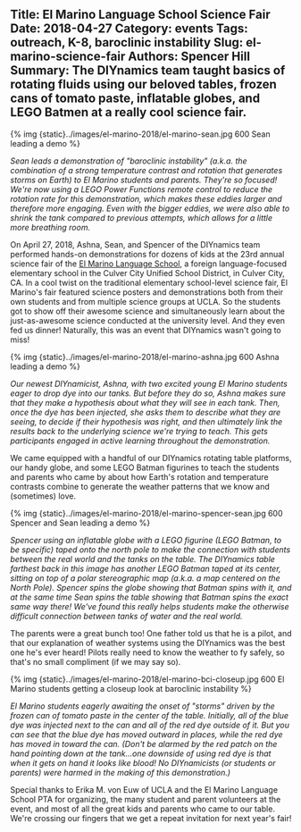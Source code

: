 Title: El Marino Language School Science Fair
Date: 2018-04-27
Category: events
Tags: outreach, K-8, baroclinic instability
Slug: el-marino-science-fair
Authors: Spencer Hill
Summary: The DIYnamics team taught basics of rotating fluids using our beloved tables, frozen cans of tomato paste, inflatable globes, and LEGO Batmen at a really cool science fair.
---

{% img {static}../images/el-marino-2018/el-marino-sean.jpg 600 Sean leading a demo %}

_Sean leads a demonstration of "baroclinic instability" (a.k.a. the
combination of a strong temperature contrast and rotation that
generates storms on Earth) to El Marino students and parents.  They're
so focused!  We're now using a LEGO Power Functions remote control to
reduce the rotation rate for this demonstration, which makes these
eddies larger and therefore more engaging.  Even with the bigger
eddies, we were also able to shrink the tank compared to previous
attempts, which allows for a little more breathing room._

On April 27, 2018, Ashna, Sean, and Spencer of the DIYnamics team
performed hands-on demonstrations for dozens of kids at the 23rd
annual science fair of the [El Marino Language
School](https://elmarino.ccusd.org/), a foreign language-focused
elementary school in the Culver City Unified School District, in
Culver City, CA.  In a cool twist on the traditional elementary
school-level science fair, El Marino's fair featured science posters
and demonstrations both from their own students and from multiple
science groups at UCLA.  So the students got to show off their awesome
science and simultaneously learn about the just-as-awesome science
conducted at the university level.  And they even fed us dinner!
Naturally, this was an event that DIYnamics wasn't going to miss!

{% img {static}../images/el-marino-2018/el-marino-ashna.jpg 600 Ashna leading a demo %}

_Our newest DIYnamicist, Ashna, with two excited young El Marino
students eager to drop dye into our tanks.  But before they do so,
Ashna makes sure that they make a hypothesis about what they will see
in each tank.  Then, once the dye has been injected, she asks them to
describe what they are seeing, to decide if their hypothesis was
right, and then ultimately link the results back to the underlying
science we're trying to teach.  This gets participants engaged in
active learning throughout the demonstration._

We came equipped with a handful of our DIYnamics rotating table
platforms, our handy globe, and some LEGO Batman figurines to teach
the students and parents who came by about how Earth's rotation and
temperature contrasts combine to generate the weather patterns that we
know and (sometimes) love.

{% img {static}../images/el-marino-2018/el-marino-spencer-sean.jpg 600 Spencer and Sean leading a demo %}

_Spencer using an inflatable globe with a LEGO figurine (LEGO Batman,
to be specific) taped onto the north pole to make the connection with
students between the real world and the tanks on the table.  The
DIYnamics table farthest back in this image has another LEGO Batman
taped at its center, sitting on top of a polar stereographic map
(a.k.a. a map centered on the North Pole).  Spencer spins the globe
showing that Batman spins with it, and at the same time Sean spins the
table showing that Batman spins the exact same way there!  We've found
this really helps students make the otherwise difficult connection
between tanks of water and the real world._

The parents were a great bunch too!  One father told us that he is a
pilot, and that our explanation of weather systems using the DIYnamics
was the best one he's ever heard!  Pilots really need to know the
weather to fy safely, so that's no small compliment (if we may say
so).

{% img {static}../images/el-marino-2018/el-marino-bci-closeup.jpg 600 El Marino students getting a closeup look at baroclinic instability %}

_El Marino students eagerly awaiting the onset of "storms" driven by
the frozen can of tomato paste in the center of the table.  Initially,
all of the blue dye was injected next to the can and all of the red
dye outside of it.  But you can see that the blue dye has moved
outward in places, while the red dye has moved in toward the can.
(Don't be alarmed by the red patch on the hand pointing down at the
tank...one downside of using red dye is that when it gets on hand it
looks like blood!  No DIYnamicists (or students or parents) were
harmed in the making of this demonstration.)_

Special thanks to Erika M. von Euw of UCLA and the El Marino Language
School PTA for organizing, the many student and parent volunteers at
the event, and most of all the great kids and parents who came to our
table.  We're crossing our fingers that we get a repeat invitation for
next year's fair!
